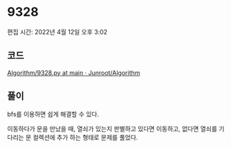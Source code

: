 # 9328

편집 시간: 2022년 4월 12일 오후 3:02

## 코드

[Algorithm/9328.py at main · Junroot/Algorithm](https://github.com/Junroot/Algorithm/blob/main/baekjoon/9328.py)

## 풀이

bfs를 이용하면 쉽게 해결할 수 있다.

이동하다가 문을 만났을 때, 열쇠가 있는지 판별하고 있다면 이동하고, 없다면 열쇠를 기다리는 문 컬렉션에 추가 하는 형태로 문제를 풀었다.